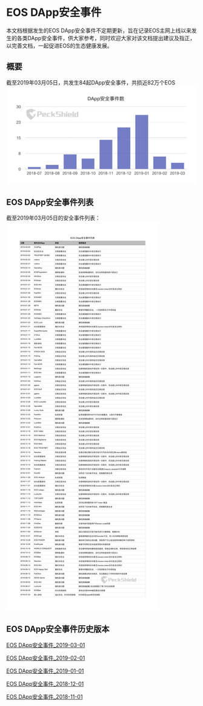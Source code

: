 # EOS DApp安全事件

本文档根据发生的EOS DApp安全事件不定期更新，旨在记录EOS主网上线以来发生的各类DApp安全事件，供大家参考，同时欢迎大家对该文档提出建议及指正，以完善文档，一起促进EOS的生态健康发展。

## 概要
截至2019年03月05日，共发生84起DApp安全事件，共损近82万个EOS
![EOS DApp安全事件概要](dapp_attacks_summary.jpg)

## EOS DApp安全事件列表
截至2019年03月05日的安全事件列表：
![EOS DApp安全事件列表](eos_dapp_attacks.png)

## EOS DApp安全事件历史版本
[EOS DApp安全事件_2019-03-01](https://github.com/peckshield/EOS/blob/master/known_dapp_attacks/eos_dapp_attacks/eos_know_dapp_attacks_2019_03_01.md)

[EOS DApp安全事件_2019-02-01](https://github.com/peckshield/EOS/blob/master/known_dapp_attacks/eos_dapp_attacks/eos_know_dapp_attacks_2019_02_01.md)

[EOS DApp安全事件_2019-01-01](https://github.com/peckshield/EOS/blob/master/known_dapp_attacks/eos_dapp_attacks/eos_know_dapp_attacks_2019_01_01.md)

[EOS DApp安全事件_2018-12-01](https://github.com/peckshield/EOS/blob/master/known_dapp_attacks/eos_dapp_attacks/eos_know_dapp_attacks_2018_12_01.md)

[EOS DApp安全事件_2018-11-01](https://github.com/peckshield/EOS/blob/master/known_dapp_attacks/eos_dapp_attacks/eos_know_dapp_attacks_2018_11_01.md)